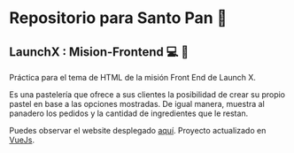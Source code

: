 # Repositorio para Santo Pan 🍰 
## LaunchX : Mision-Frontend 💻 🚀

Práctica para el tema de HTML de la misión Front End de Launch X.

Es una pastelería que ofrece a sus clientes la posibilidad de crear su propio pastel en base a las opciones mostradas.
De igual manera, muestra al panadero los pedidos y la cantidad de ingredientes que le restan.

Puedes observar el website desplegado [aquí](https://santo-pan.netlify.app/).
Proyecto actualizado en [VueJs](https://github.com/dev-LuisSM/Santo-Pan).
